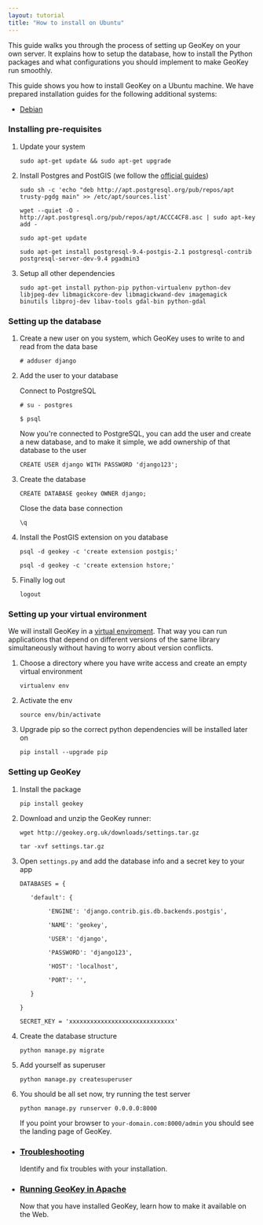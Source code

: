 ```yaml
---
layout: tutorial
title: "How to install on Ubuntu"
---
```


This guide walks you through the process of setting up GeoKey on your own server. It explains how to setup the database, how to install the Python packages and what configurations you should implement to make GeoKey run smoothly.

<div class="info-box alert alert-warning">
    <i class="fa fa-exclamation-triangle"></i>
    <div>
        This guide shows you how to install GeoKey on a Ubuntu machine. We have prepared installation guides for the following additional systems:
        <ul class="tutorial-links">
            <li><a href="/help/how-to-install.html">Debian</a></li>
        </ul>
    </div>
</div>

### Installing pre-requisites

1. Update your system

    ```
    sudo apt-get update && sudo apt-get upgrade
    ```

2. Install Postgres and PostGIS (we follow the [official guides](http://trac.osgeo.org/postgis/wiki/UsersWikiPostGIS21UbuntuPGSQL93Apt))

    `sudo sh -c 'echo "deb http://apt.postgresql.org/pub/repos/apt trusty-pgdg main" >> /etc/apt/sources.list'`

    `wget --quiet -O - http://apt.postgresql.org/pub/repos/apt/ACCC4CF8.asc | sudo apt-key add -`

    `sudo apt-get update`

    `sudo apt-get install postgresql-9.4-postgis-2.1 postgresql-contrib postgresql-server-dev-9.4 pgadmin3`

3. Setup all other dependencies

    `sudo apt-get install python-pip python-virtualenv python-dev libjpeg-dev libmagickcore-dev libmagickwand-dev imagemagick binutils libproj-dev libav-tools gdal-bin python-gdal`

### Setting up the database

1. Create a new user on you system, which GeoKey uses to write to and read from the data base

    `# adduser django`

2. Add the user to your database

    Connect to PostgreSQL

    `# su - postgres`

    `$ psql`

    Now you're connected to PostgreSQL, you can add the user and create a new database, and to make it simple, we add ownership of that database to the user

    `CREATE USER django WITH PASSWORD 'django123';`

3. Create the database

    `CREATE DATABASE geokey OWNER django;`

    Close the data base connection

    `\q`

4. Install the PostGIS extension on you database

    `psql -d geokey -c 'create extension postgis;'`

    `psql -d geokey -c 'create extension hstore;'`

5. Finally log out

    `logout`

### Setting up your virtual environment

We will install GeoKey in a [virtual enviroment](http://virtualenv.readthedocs.org/en/latest/virtualenv.html). That way you can run applications that depend on different versions of the same library simultaneously without having to worry about version conflicts.

1. Choose a directory where you have write access and create an empty virtual environment

    `virtualenv env`

2. Activate the env

    `source env/bin/activate`

3. Upgrade pip so the correct python dependencies will be installed later on

    `pip install --upgrade pip`

### Setting up GeoKey

1. Install the package

    `pip install geokey`

2. Download and unzip the GeoKey runner:

    `wget http://geokey.org.uk/downloads/settings.tar.gz`

    `tar -xvf settings.tar.gz`

3. Open `settings.py` and add the database info and a secret key to your app

    `DATABASES = {`

    `   'default': {`

    `        'ENGINE': 'django.contrib.gis.db.backends.postgis',`

    `        'NAME': 'geokey',`

    `        'USER': 'django',`

    `        'PASSWORD': 'django123',`

    `        'HOST': 'localhost',`

    `        'PORT': '',`

    `   }`

    `}`

    `SECRET_KEY = 'xxxxxxxxxxxxxxxxxxxxxxxxxxxxxx'`


4. Create the database structure

    `python manage.py migrate`

5. Add yourself as superuser

    `python manage.py createsuperuser`

6. You should be all set now, try running the test server

    `python manage.py runserver 0.0.0.0:8000`

   If you point your browser to `your-domain.com:8000/admin` you should see the landing page of GeoKey.


<div class="info-box alert alert-success">
    <i class="fa fa-check-square-o"></i>
    <div>
        <ul class="tutorial-links">
            <li>
                <h3><a href="/help/install-troubleshooting.html">Troubleshooting</a></h3>
                <p>Identify and fix troubles with your installation.</p>
            </li>
            <li>
                <h3><a href="/help/run-in-apache-ubuntu.html">Running GeoKey in Apache</a></h3>
                <p>Now that you have installed GeoKey, learn how to make it available on the Web.</p>
            </li>
        </ul>
    </div>
</div>
